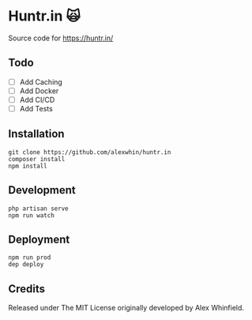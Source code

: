 # Huntr.in 🙀

Source code for https://huntr.in/

## Todo

- [ ] Add Caching
- [ ] Add Docker
- [ ] Add CI/CD
- [ ] Add Tests

## Installation

	git clone https://github.com/alexwhin/huntr.in
	composer install
	npm install

## Development

    php artisan serve
    npm run watch

## Deployment

    npm run prod
    dep deploy

## Credits

Released under The MIT License originally developed by Alex Whinfield.
